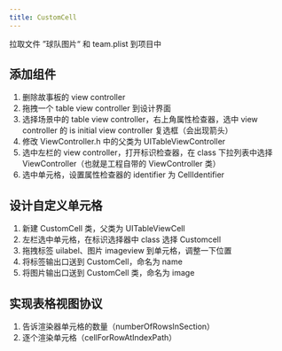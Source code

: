 ```yaml
---
title: CustomCell
---
```


拉取文件 ”球队图片“ 和 team.plist 到项目中

## 添加组件

1. 删除故事板的 view controller
2. 拖拽一个 table view controller 到设计界面
3. 选择场景中的 table view controller，右上角属性检查器，选中 view controller 的 is initial view controller 复选框（会出现箭头）
4. 修改 ViewController.h 中的父类为 UITableViewController
5. 选中左栏的 view controller，打开标识检查器，在 class 下拉列表中选择 ViewController（也就是工程自带的 ViewController 类）
6. 选中单元格，设置属性检查器的 identifier 为 CellIdentifier

## 设计自定义单元格

1. 新建 CustomCell 类，父类为 UITableViewCell
2. 左栏选中单元格，在标识选择器中 class 选择 Customcell
3. 拖拽标签 uilabel、图片 imageview 到单元格，调整一下位置
4. 将标签输出口送到 CustomCell，命名为 name
5. 将图片输出口送到 CustomCell 类，命名为 image

## 实现表格视图协议

1. 告诉渲染器单元格的数量（numberOfRowsInSection）
2. 逐个渲染单元格（cellForRowAtIndexPath）

